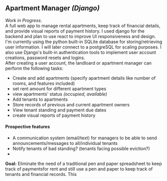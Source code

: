 ## Apartment Manager _(Django)_
_Work in Progress_. <br>A full web app to manage rental apartments, keep track of financial details, and provide visual reports of payment history. I used django for the backend and plan to use react to improve UI responsiveness and design. I'm currently using the python built-in SQLite database for storing/retrieving user information. I will later connect to a postgreSQL for scaling purposes. I also use Django's bulit-in authentication tools to implement user account creations, password resets and logins.
<br>After creating a user account, the landloard or apartment manager can perform the following tasks:
- Create and add apartments (specify apartment details like number of rooms, and features included)
-  set rent amount for different apartment types
-  view apartments' status _(occupied, available)_
-  Add tenants to apartments
-  Store records of previous and current apartment owners
-  View tenant standing and payment due dates
-  create visual reports of payment history
#### Prospective features
- A communication system (email/text) for managers to be able to send announcements/messages to all/individual tenants
- Notify tenants of bad standing? (tenants facing possible eviction?)
- 
<b>Goal:</b> Eliminate the need of a traditional pen and paper spreadsheet to keep track of paymentsfor rent and still use a pen and paper to keep track of tenants and financial records. This 
